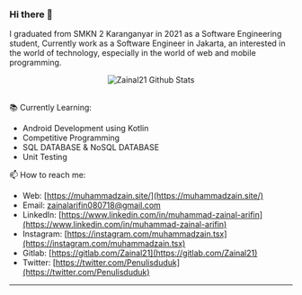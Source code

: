 ### Hi there 👋

I graduated from SMKN 2 Karanganyar in 2021 as a Software Engineering student, Currently work as a Software Engineer in Jakarta, an interested in the world of technology, especially in the world of web and mobile programming.

<div align="center">
  <img src="https://github-readme-stats.vercel.app/api?username=zainal21&show_icons=true&theme=dracula" alt="Zainal21 Github Stats">
</div>
<br>


 📚 Currently Learning:
- Android Development using Kotlin
- Competitive Programming
- SQL DATABASE & NoSQL DATABASE
- Unit Testing 

📫 How to reach me:
- Web: [https://muhammadzain.site/](https://muhammadzain.site/)
- Email: [zainalarifin080718@gmail.com](mailto:muhamadzaindev@gmail.com)
- LinkedIn: [https://www.linkedin.com/in/muhammad-zainal-arifin](https://www.linkedin.com/in/muhammad-zainal-arifin)
- Instagram: [https://instagram.com/muhammadzain.tsx](https://instagram.com/muhammadzain.tsx)
- Gitlab: [https://gitlab.com/Zainal21](https://gitlab.com/Zainal21)
- Twitter: [https://twitter.com/Penulisduduk](https://twitter.com/Penulisduduk)

---
